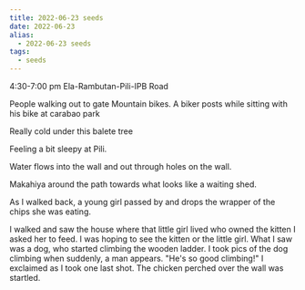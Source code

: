 ```yaml
---
title: 2022-06-23 seeds
date: 2022-06-23
alias:
  - 2022-06-23 seeds
tags:
  - seeds
---
```

4:30-7:00 pm
Ela-Rambutan-Pili-IPB Road

People walking out to gate
Mountain bikes. A biker posts while sitting with his bike at carabao park

Really cold under this balete tree

Feeling a bit sleepy at Pili.

Water flows into the wall and out through holes on the wall.

Makahiya around the path towards what looks like a waiting shed.

As I walked back, a young girl passed by and drops the wrapper of the chips she was eating.

I walked and saw the house where that little girl lived who owned the kitten I asked her to feed. I was hoping to see the kitten or the little girl. What I saw was a dog, who started climbing the wooden ladder. I took pics of the dog climbing when suddenly, a man appears. "He's so good climbing!" I exclaimed as I took one last shot. The chicken perched over the wall was startled.